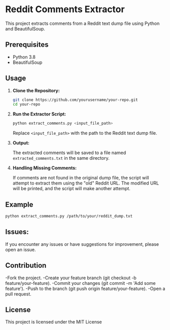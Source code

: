 # Reddit Comments Extractor

This project extracts comments from a Reddit text dump file using Python and BeautifulSoup.

## Prerequisites

- Python 3.8
- BeautifulSoup 

## Usage

1. **Clone the Repository:**

    ```bash
    git clone https://github.com/yourusername/your-repo.git
    cd your-repo
    ```

2. **Run the Extractor Script:**

    ```bash
    python extract_comments.py <input_file_path>
    ```

    Replace `<input_file_path>` with the path to the Reddit text dump file.

3. **Output:**

    The extracted comments will be saved to a file named `extracted_comments.txt` in the same directory.

4. **Handling Missing Comments:**

    If comments are not found in the original dump file, the script will attempt to extract them using the "old" Reddit URL. The modified URL will be printed, and the script will make another attempt.

## Example

```bash
python extract_comments.py /path/to/your/reddit_dump.txt
 ```

## Issues:
If you encounter any issues or have suggestions for improvement, please open an issue.

## Contribution
-Fork the project.
-Create your feature branch (git checkout -b feature/your-feature).
-Commit your changes (git commit -m 'Add some feature').
-Push to the branch (git push origin feature/your-feature).
-Open a pull request.

## License
This project is licensed under the MIT License
